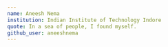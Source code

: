 ```yaml
---
name: Aneesh Nema 
institution: Indian Institute of Technology Indore
quote: In a sea of people, I found myself.
github_user: aneeshnema
---
```



